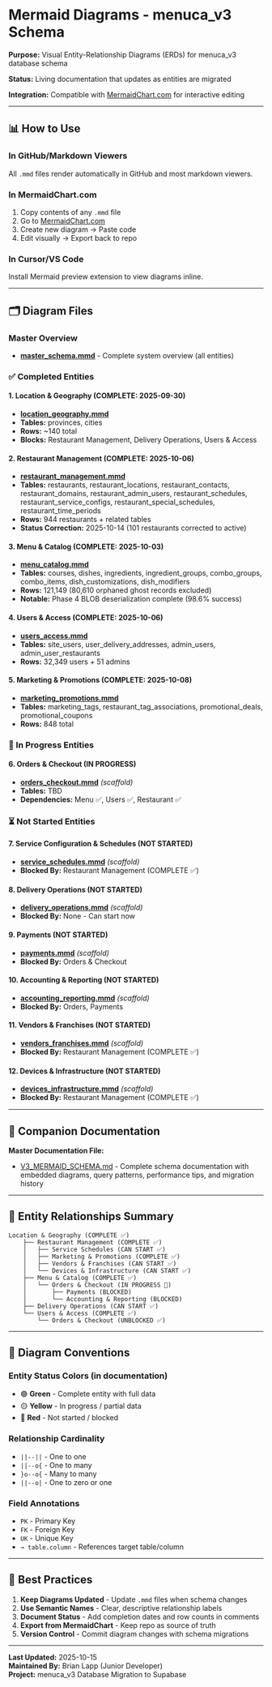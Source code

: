 # Mermaid Diagrams - menuca_v3 Schema

**Purpose:** Visual Entity-Relationship Diagrams (ERDs) for menuca_v3 database schema

**Status:** Living documentation that updates as entities are migrated

**Integration:** Compatible with [MermaidChart.com](https://www.mermaidchart.com/) for interactive editing

---

## 📊 How to Use

### In GitHub/Markdown Viewers
All `.mmd` files render automatically in GitHub and most markdown viewers.

### In MermaidChart.com
1. Copy contents of any `.mmd` file
2. Go to [MermaidChart.com](https://www.mermaidchart.com/app/dashboard)
3. Create new diagram → Paste code
4. Edit visually → Export back to repo

### In Cursor/VS Code
Install Mermaid preview extension to view diagrams inline.

---

## 🗂️ Diagram Files

### Master Overview
- **[master_schema.mmd](./master_schema.mmd)** - Complete system overview (all entities)

### ✅ Completed Entities

#### 1. Location & Geography (COMPLETE: 2025-09-30)
- **[location_geography.mmd](./location_geography.mmd)**
- **Tables:** provinces, cities
- **Rows:** ~140 total
- **Blocks:** Restaurant Management, Delivery Operations, Users & Access

#### 2. Restaurant Management (COMPLETE: 2025-10-06)
- **[restaurant_management.mmd](./restaurant_management.mmd)**
- **Tables:** restaurants, restaurant_locations, restaurant_contacts, restaurant_domains, restaurant_admin_users, restaurant_schedules, restaurant_service_configs, restaurant_special_schedules, restaurant_time_periods
- **Rows:** 944 restaurants + related tables
- **Status Correction:** 2025-10-14 (101 restaurants corrected to active)

#### 3. Menu & Catalog (COMPLETE: 2025-10-03)
- **[menu_catalog.mmd](./menu_catalog.mmd)**
- **Tables:** courses, dishes, ingredients, ingredient_groups, combo_groups, combo_items, dish_customizations, dish_modifiers
- **Rows:** 121,149 (80,610 orphaned ghost records excluded)
- **Notable:** Phase 4 BLOB deserialization complete (98.6% success)

#### 4. Users & Access (COMPLETE: 2025-10-06)
- **[users_access.mmd](./users_access.mmd)**
- **Tables:** site_users, user_delivery_addresses, admin_users, admin_user_restaurants
- **Rows:** 32,349 users + 51 admins

#### 5. Marketing & Promotions (COMPLETE: 2025-10-08)
- **[marketing_promotions.mmd](./marketing_promotions.mmd)**
- **Tables:** marketing_tags, restaurant_tag_associations, promotional_deals, promotional_coupons
- **Rows:** 848 total

### 🔄 In Progress Entities

#### 6. Orders & Checkout (IN PROGRESS)
- **[orders_checkout.mmd](./orders_checkout.mmd)** *(scaffold)*
- **Tables:** TBD
- **Dependencies:** Menu ✅, Users ✅, Restaurant ✅

### ⏳ Not Started Entities

#### 7. Service Configuration & Schedules (NOT STARTED)
- **[service_schedules.mmd](./service_schedules.mmd)** *(scaffold)*
- **Blocked By:** Restaurant Management (COMPLETE ✅)

#### 8. Delivery Operations (NOT STARTED)
- **[delivery_operations.mmd](./delivery_operations.mmd)** *(scaffold)*
- **Blocked By:** None - Can start now

#### 9. Payments (NOT STARTED)
- **[payments.mmd](./payments.mmd)** *(scaffold)*
- **Blocked By:** Orders & Checkout

#### 10. Accounting & Reporting (NOT STARTED)
- **[accounting_reporting.mmd](./accounting_reporting.mmd)** *(scaffold)*
- **Blocked By:** Orders, Payments

#### 11. Vendors & Franchises (NOT STARTED)
- **[vendors_franchises.mmd](./vendors_franchises.mmd)** *(scaffold)*
- **Blocked By:** Restaurant Management (COMPLETE ✅)

#### 12. Devices & Infrastructure (NOT STARTED)
- **[devices_infrastructure.mmd](./devices_infrastructure.mmd)** *(scaffold)*
- **Blocked By:** Restaurant Management (COMPLETE ✅)

---

## 📖 Companion Documentation

**Master Documentation File:**
- [V3_MERMAID_SCHEMA.md](../V3_MERMAID_SCHEMA.md) - Complete schema documentation with embedded diagrams, query patterns, performance tips, and migration history

---

## 🔗 Entity Relationships Summary

```
Location & Geography (COMPLETE ✅)
    ├── Restaurant Management (COMPLETE ✅)
    │   ├── Service Schedules (CAN START ✅)
    │   ├── Marketing & Promotions (COMPLETE ✅)
    │   ├── Vendors & Franchises (CAN START ✅)
    │   └── Devices & Infrastructure (CAN START ✅)
    ├── Menu & Catalog (COMPLETE ✅)
    │   └── Orders & Checkout (IN PROGRESS 🔄)
    │       ├── Payments (BLOCKED)
    │       └── Accounting & Reporting (BLOCKED)
    ├── Delivery Operations (CAN START ✅)
    └── Users & Access (COMPLETE ✅)
        └── Orders & Checkout (UNBLOCKED ✅)
```

---

## 🎨 Diagram Conventions

### Entity Status Colors (in documentation)
- 🟢 **Green** - Complete entity with full data
- 🟡 **Yellow** - In progress / partial data
- 🔴 **Red** - Not started / blocked

### Relationship Cardinality
- `||--||` - One to one
- `||--o{` - One to many
- `}o--o{` - Many to many
- `||--o|` - One to zero or one

### Field Annotations
- `PK` - Primary Key
- `FK` - Foreign Key
- `UK` - Unique Key
- `→ table.column` - References target table/column

---

## 📝 Best Practices

1. **Keep Diagrams Updated** - Update `.mmd` files when schema changes
2. **Use Semantic Names** - Clear, descriptive relationship labels
3. **Document Status** - Add completion dates and row counts in comments
4. **Export from MermaidChart** - Keep repo as source of truth
5. **Version Control** - Commit diagram changes with schema migrations

---

**Last Updated:** 2025-10-15  
**Maintained By:** Brian Lapp (Junior Developer)  
**Project:** menuca_v3 Database Migration to Supabase

